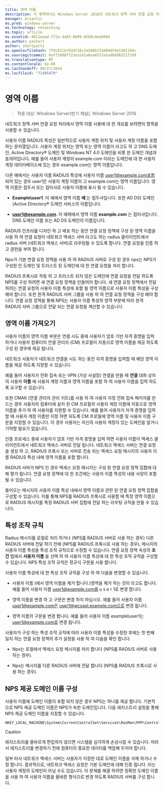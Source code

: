 ```yaml
---
title: 영역 이름
description: 이 항목에서는 Windows Server 2016의 네트워크 정책 서버 연결 요청 처리에서 영역 이름 사용에 대 한 개요를 제공 합니다.
manager: brianlic
ms.prod: windows-server
ms.technology: networking
ms.topic: article
ms.assetid: d011eaad-f72a-4a83-8099-8589c4ee8994
ms.author: pashort
author: shortpatti
ms.openlocfilehash: 7f9c611b793df36c2e588b2fa099df4e5382194c
ms.sourcegitcommit: 6aff3d88ff22ea141a6ea6572a5ad8dd6321f199
ms.translationtype: MT
ms.contentlocale: ko-KR
ms.lasthandoff: 09/27/2019
ms.locfileid: "71405470"
---
```

# <a name="realm-names"></a>영역 이름

>적용 대상: Windows Server(반기 채널), Windows Server 2016


네트워크 정책 서버 연결 요청 처리에서 영역 이름 사용에 대 한 개요를 보려면이 항목을 사용할 수 있습니다.

사용자 이름 RADIUS 특성은 일반적으로 사용자 계정 위치 및 사용자 계정 이름을 포함 하는 문자열입니다. 사용자 계정 위치는 영역 또는 영역 이름이 라고도 하 고 DNS 도메인, Active Directory® 도메인 및 Windows NT 4.0 도메인을 비롯 한 도메인 개념과 동의어입니다. 예를 들어 사용자 계정이 example.com 이라는 도메인에 대 한 사용자 계정 데이터베이스에 있는 경우 example.com는 영역 이름입니다.

다른 예에서는 사용자 이름 RADIUS 특성에 사용자 이름 user1@example.com포함 되어 있는 경우 user1은 사용자 계정 이름이 고 example.com는 영역 이름입니다. 영역 이름은 접두사 또는 접미사로 사용자 이름에 표시 될 수 있습니다.

- **Example\user1**. 이 예에서 영역 이름 **예** 는 접두사입니다. 또한 AD DS\) 도메인 \(Active Directory&reg; 도메인 서비스의 이름입니다.

- <strong>user1@example.com</strong>. 이 예제에서 영역 이름 **example.com** 는 접미사입니다. DNS 도메인 이름 또는 AD DS 도메인의 이름입니다.

RADIUS 인프라를 디자인 하 고 배포 하는 동안 연결 요청 정책에 구성 된 영역 이름을 사용 하 여 연결 요청이 네트워크 액세스 서버 라고도 하는 radius 클라이언트에서 radius 서버 (네트워크 액세스 서버)로 라우팅될 수 있도록 합니다. 연결 요청을 인증 하 고 권한을 부여 합니다.

Nps가 기본 연결 요청 정책을 사용 하 여 RADIUS 서버로 구성 된 경우 nps는 NPS가 구성원 인 도메인 및 트러스트 된 도메인에 대 한 연결 요청을 처리 합니다.

RADIUS 프록시로 작동 하 고 트러스트 되지 않은 도메인에 연결 요청을 전달 하도록 NPS를 구성 하려면 새 연결 요청 정책을 만들어야 합니다. 새 연결 요청 정책에서 전달 하려는 연결 요청의 사용자 이름 특성에 포함 될 영역 이름으로 사용자 이름 특성을 구성 해야 합니다. 또한 원격 RADIUS 서버 그룹을 사용 하 여 연결 요청 정책을 구성 해야 합니다. 연결 요청 정책을 통해 NPS는 사용자 이름 특성의 영역 부분에 따라 원격 RADIUS 서버 그룹으로 전달 되는 연결 요청을 계산할 수 있습니다.

## <a name="acquiring-the-realm-name"></a>영역 이름 가져오기

사용자 이름의 영역 이름 부분은 연결 시도 중에 사용자가 암호 기반 자격 증명을 입력 하거나 사용자 컴퓨터의 연결 관리자 (CM) 프로필이 자동으로 영역 이름을 제공 하도록 구성 된 경우에 제공 됩니다.

네트워크 사용자가 네트워크 연결을 시도 하는 동안 자격 증명을 입력할 때 해당 영역 이름을 제공 하도록 지정할 수 있습니다.

예를 들어 사용자가 전화 접속 또는 VPN (가상 사설망) 연결을 만들 때 **연결** 대화 상자의 사용자 **이름** 에 사용자 계정 이름과 영역 이름을 포함 하 여 사용자 이름을 입력 하도록 요구할 수 있습니다.

또한 CMAK (연결 관리자 관리 키트)를 사용 하 여 사용자 지정 전화 접속 패키지를 만드는 경우 사용자의 컴퓨터에 설치 된 CM 프로필의 사용자 계정 이름에 자동으로 영역 이름을 추가 하 여 사용자를 지원할 수 있습니다. 예를 들어 사용자가 자격 증명을 입력할 때 사용자 계정 이름만 지정 하면 되도록 CM 프로필에 영역 이름 및 사용자 이름 구문을 지정할 수 있습니다. 이 경우 사용자는 자신의 사용자 계정이 있는 도메인을 알거나 기억할 필요가 없습니다.

인증 프로세스 중에 사용자가 암호 기반 자격 증명을 입력 하면 사용자 이름이 액세스 클라이언트에서 네트워크 액세스 서버로 전달 됩니다. 네트워크 액세스 서버는 연결 요청을 생성 하 고, RADIUS 프록시 또는 서버로 전송 되는 액세스 요청 메시지의 사용자 이름 RADIUS 특성 내에 영역 이름을 포함 합니다.

RADIUS 서버가 NPS 인 경우 액세스 요청 메시지는 구성 된 연결 요청 정책 집합에 대해 평가 됩니다. 연결 요청 정책에 대 한 조건에는 사용자 이름 특성의 내용 사양이 포함 될 수 있습니다.

들어오는 메시지의 사용자 이름 특성 내에서 영역 이름과 관련 된 연결 요청 정책 집합을 구성할 수 있습니다. 이를 통해 NPS를 RADIUS 프록시로 사용할 때 특정 영역 이름으로 RADIUS 메시지를 특정 RADIUS 서버 집합에 전달 하는 라우팅 규칙을 만들 수 있습니다.

## <a name="attribute-manipulation-rules"></a>특성 조작 규칙

Radius 메시지를 로컬로 처리 하거나 (NPS를 RADIUS 서버로 사용 하는 경우) 다른 RADIUS 서버에 전달 하기 전에 (NPS를 RADIUS 프록시로 사용 하는 경우), 메시지의 사용자 이름 특성을 특성 조작 규칙으로 수정할 수 있습니다. 연결 요청 정책 속성의 **조건** 탭에서 **사용자 이름** 을 선택 하 여 사용자 이름 특성에 대 한 특성 조작 규칙을 구성할 수 있습니다. NPS 특성 조작 규칙은 정규식 구문을 사용 합니다.

사용자 이름 특성에 대 한 특성 조작 규칙을 구성 하 여 다음을 변경할 수 있습니다.

- 사용자 이름 \(에서 영역 이름을 제거 합니다.\)영역을 제거 하는 것이 라고도 합니다. 예를 들어 사용자 이름 user1@example.com를 u s e r 1로 변경 합니다.

- 영역 이름을 변경 하 고 구문은 변경 하지 마십시오. 예를 들어 사용자 이름 user1@example.com은 user1@wcoast.example.com으로 변경 됩니다.

- 영역 이름의 구문을 변경 합니다. 예를 들어 사용자 이름 example\user1는 user1@example.com로 변경 됩니다.

사용자가 구성 하는 특성 조작 규칙에 따라 사용자 이름 특성을 수정한 후에는 첫 번째 일치 하는 연결 요청 정책의 추가 설정을 사용 하 여 다음을 확인 합니다.

- Nps는 로컬에서 액세스 요청 메시지를 처리 합니다 (NPS를 RADIUS 서버로 사용 하는 경우).

- Nps는 메시지를 다른 RADIUS 서버에 전달 합니다 (NPS를 RADIUS 프록시로 사용 하는 경우).

## <a name="configuring-the-nps-supplied-domain-name"></a>NPS 제공 도메인 이름 구성

사용자 이름에 도메인 이름이 포함 되지 않은 경우 NPS는 하나를 제공 합니다. 기본적으로 NPS 제공 도메인 이름은 NPS가 속한 도메인입니다. 다음 레지스트리 설정을 통해 NPS 제공 도메인 이름을 지정할 수 있습니다.

    
    HKEY_LOCAL_MACHINE\System\CurrentControlSet\Services\RasMan\PPP\ControlProtocols\BuiltIn\DefaultDomain
    

>[!CAUTION]
>레지스트리를 올바르게 편집하지 않으면 시스템을 심각하게 손상시킬 수 있습니다. 따라서 레지스트리를 변경하기 전에 컴퓨터의 중요한 데이터를 백업해 두어야 합니다.

일부 타사 네트워크 액세스 서버는 사용자가 지정한 대로 도메인 이름을 삭제 하거나 수정 합니다. 결과적으로, 네트워크 액세스 요청은 기본 도메인에 대해 인증 됩니다 .이는 사용자 계정의 도메인이 아닐 수도 있습니다. 이 문제를 해결 하려면 정확한 도메인 이름을 사용 하 여 사용자 이름을 올바른 형식으로 변경 하도록 RADIUS 서버를 구성 합니다.
